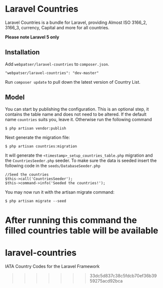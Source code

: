 # Laravel Countries

Laravel Countries is a bundle for Laravel, providing Almost ISO 3166_2, 3166_3, currency, Capital and more for all countries.

**Please note Laravel 5 only**

## Installation

Add `webpatser/laravel-countries` to `composer.json`.

    "webpatser/laravel-countries": "dev-master"

Run `composer update` to pull down the latest version of Country List.

## Model

You can start by publishing the configuration. This is an optional step, it contains the table name and does not need to be altered. If the default name `countries` suits you, leave it. Otherwise run the following command

    $ php artisan vendor:publish

Next generate the migration file:

    $ php artisan countries:migration

It will generate the `<timestamp>_setup_countries_table.php` migration and the `CountriesSeeder.php` seeder. To make sure the data is seeded insert the following code in the `seeds/DatabaseSeeder.php`

    //Seed the countries
    $this->call('CountriesSeeder');
    $this->command->info('Seeded the countries!');

You may now run it with the artisan migrate command:

    $ php artisan migrate --seed

# After running this command the filled countries table will be available

# laravel-countries

IATA Country Codes for the Laravel Framework

> > > > > > > 33dc5d837c38c5fdcb70ef36b3959275acd92bca

